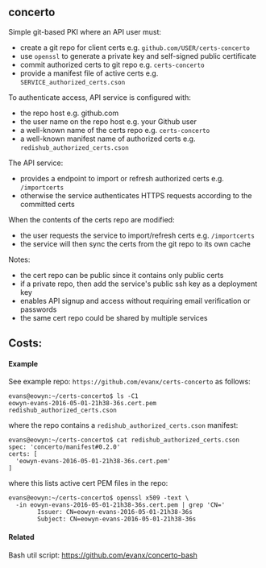 
## concerto

Simple git-based PKI where an API user must:
- create a git repo for client certs e.g. `github.com/USER/certs-concerto`
- use `openssl` to generate a private key and self-signed public certificate
- commit authorized certs to git repo e.g. `certs-concerto`
- provide a manifest file of active certs e.g. `SERVICE_authorized_certs.cson`

To authenticate access, API service is configured with:
- the repo host e.g. github.com
- the user name on the repo host e.g. your Github user
- a well-known name of the certs repo e.g. `certs-concerto`
- a well-known manifest name of authorized certs e.g. `redishub_authorized_certs.cson`

The API service:
- provides a endpoint to import or refresh authorized certs e.g. `/importcerts`
- otherwise the service authenticates HTTPS requests according to the committed certs

When the contents of the certs repo are modified:
- the user requests the service to import/refresh certs e.g. `/importcerts`
- the service will then sync the certs from the git repo to its own cache

Notes:
- the cert repo can be public since it contains only public certs
- if a private repo, then add the service's public ssh key as a deployment key
- enables API signup and access without requiring email verification or passwords
- the same cert repo could be shared by multiple services

Costs:
- 

#### Example

See example repo: `https://github.com/evanx/certs-concerto` as follows:

```shell
evans@eowyn:~/certs-concerto$ ls -C1
eowyn-evans-2016-05-01-21h38-36s.cert.pem
redishub_authorized_certs.cson
```
where the repo contains a `redishub_authorized_certs.cson` manifest:
```shell
evans@eowyn:~/certs-concerto$ cat redishub_authorized_certs.cson 
spec: 'concerto/manifest#0.2.0'
certs: [
  'eowyn-evans-2016-05-01-21h38-36s.cert.pem'
]
```
where this lists active cert PEM files in the repo:
```shell
evans@eowyn:~/certs-concerto$ openssl x509 -text \
  -in eowyn-evans-2016-05-01-21h38-36s.cert.pem | grep 'CN='
        Issuer: CN=eowyn-evans-2016-05-01-21h38-36s
        Subject: CN=eowyn-evans-2016-05-01-21h38-36s
```

#### Related

Bash util script: https://github.com/evanx/concerto-bash

